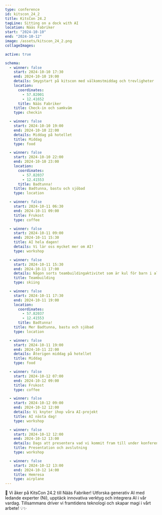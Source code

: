 ```yaml
---
type: conference
id: kitscon_24_2
title: KitsCon 24.2
tagLine: Sitting on a dock with AI
location: Nääs Fabriker
start: "2024-10-10"
end: "2024-10-12"
image: /assets/kitscon_24_2.png
collageImages:

active: true

schema:
  - winner: false
    start: 2024-10-10 17:30
    end: 2024-10-10 19:00
    details: Smygstart på kitscon med välkomstmiddag och trevligheter
    location:
      coordinates:
        - 57.82001
        - 12.41652
      title: Nääs Fabriker
    title: Check-in och samkväm
    type: checkin

  - winner: false
    start: 2024-10-10 19:00
    end: 2024-10-10 22:00
    details: Middag på hotellet
    title: Middag
    type: food

  - winner: false
    start: 2024-10-10 22:00
    end: 2024-10-10 23:00
    location:
      coordinates:
        - 57.82037
        - 12.41553
      title: Badtunna!
    title: Badtunna, bastu och sjöbad
    type: location

  - winner: false
    start: 2024-10-11 06:30
    end: 2024-10-11 09:00
    title: Frukost
    type: coffee

  - winner: false
    start: 2024-10-11 09:00
    end: 2024-10-11 15:30
    title: AI hela dagen!
    details: Vi lär oss mycket mer om AI!
    type: workshop

  - winner: false
    start: 2024-10-11 15:30
    end: 2024-10-11 17:00
    details: Någon sorts teambuildingaktivitet som är kul för barn i alla åldrar
    title: Teambuilding
    type: skiing

  - winner: false
    start: 2024-10-11 17:30
    end: 2024-10-11 19:00
    location:
      coordinates:
        - 57.82037
        - 12.41553
      title: Badtunna!
    title: Mer Badtunna, bastu och sjöbad
    type: location

  - winner: false
    start: 2024-10-11 19:00
    end: 2024-10-11 22:00
    details: Återigen middag på hotellet
    title: Middag
    type: food

  - winner: false
    start: 2024-10-12 07:00
    end: 2024-10-12 09:00
    title: Frukost
    type: coffee

  - winner: false
    start: 2024-10-12 09:00
    end: 2024-10-12 12:00
    details: Vi knyter ihop våra AI-projekt
    title: AI nästa dag!
    type: workshop

  - winner: false
    start: 2024-10-12 12:00
    end: 2024-10-12 13:00
    details: Dags att presentera vad vi kommit fram till under konferensen!
    title: Presentation och avslutning
    type: workshop

  - winner: false
    start: 2024-10-12 13:00
    end: 2024-10-12 14:00
    title: Hemresa
    type: airplane
---
```

🚀 Vi åker på KitsCon 24.2 till Nääs Fabriker! Utforska generativ AI med ledande experter (Ni), upptäck innovativa verktyg och integrera AI i vår vardag. Tillsammans driver vi framtidens teknologi och skapar magi i vårt arbete! 💡✨
